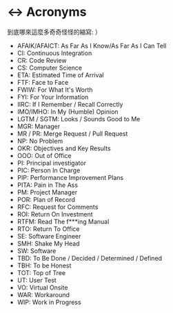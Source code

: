 # ↔️ Acronyms

到底哪來這麼多奇奇怪怪的縮寫: ）

- AFAIK/AFAICT: As Far As I Know/As Far As I Can Tell
- CI: Continuous Integration
- CR: Code Review
- CS: Computer Science
- ETA: Estimated Time of Arrival
- FTF: Face to Face
- FWIW: For What It's Worth
- FYI: For Your Information
- IIRC: If I Remember / Recall Correctly
- IMO/IMHO: In My (Humble) Opinion
- LGTM / SGTM: Looks / Sounds Good to Me
- MGR: Manager
- MR / PR: Merge Request / Pull Request
- NP: No Problem
- OKR: Objectives and Key Results
- OOO: Out of Office
- PI: Principal investigator
- PIC: Person In Charge
- PIP: Performance Improvement Plans
- PITA: Pain in The Ass
- PM: Project Manager
- POR: Plan of Record
- RFC: Request for Comments
- ROI: Return On Investment
- RTFM: Read The f\*\*\*ing Manual
- RTO: Return To Office
- SE: Software Engineer
- SMH: Shake My Head
- SW: Software
- TBD: To Be Done / Decided / Determined / Defined
- TBH: To be Honest
- TOT: Top of Tree
- UT: User Test
- VO: Virtual Onsite
- WAR: Workaround
- WIP: Work in Progress
